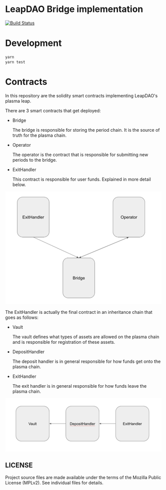 # LeapDAO Bridge implementation
[![Build Status](https://travis-ci.org/leapdao/leap-contracts.svg?branch=master)](https://travis-ci.org/leapdao/leap-contracts)
# Development

```
yarn
yarn test 
```
# Contracts

In this repository are the solidity smart contracts implementing LeapDAO's plasma leap. 

There are 3 smart contracts that get deployed:

* Bridge

  The bridge is responsible for storing the period chain. It is the source of truth for the plasma chain.

* Operator

  The operator is the contract that is responsible for submitting new periods to the bridge.

* ExitHandler

  This contract is responsible for user funds. Explained in more detail below.

![Layout](./img/layout.png)

The ExitHandler is actually the final contract in an inheritance chain that goes as follows:

* Vault 

  The vault defines what types of assets are allowed on the plasma chain and is responsible for registration of these assets.

* DepositHandler

  The deposit handler is in general responsible for how funds get onto the plasma chain.

* ExitHandler

  The exit handler is in general responsible for how funds leave the plasma chain.

![Inheritance chain](./img/inheritnace.png)

## LICENSE

Project source files are made available under the terms of the Mozilla Public License (MPLv2). See individual files for details.
